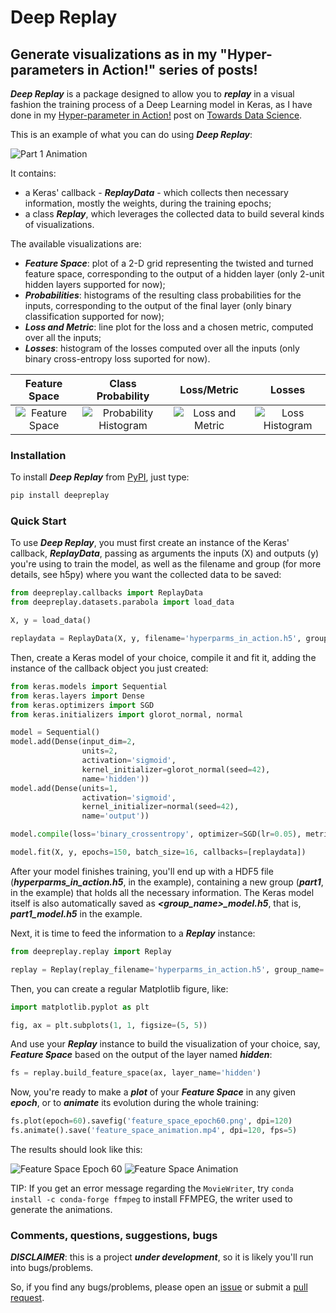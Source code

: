 # Deep Replay

## Generate visualizations as in my "Hyper-parameters in Action!" series of posts!

***Deep Replay*** is a package designed to allow you to ***replay*** in a visual fashion the training process of a Deep Learning model in Keras, as I have done in my [Hyper-parameter in Action!](https://towardsdatascience.com/hyper-parameters-in-action-a524bf5bf1c) post on [Towards Data Science](http://towardsdatascience.com).

This is an example of what you can do using ***Deep Replay***:

![Part 1 Animation](/images/part1.gif)

It contains:
 - a Keras' callback - ***ReplayData*** - which collects then necessary information, mostly the weights, during the training epochs;
 - a class ***Replay***, which leverages the collected data to build several kinds of visualizations.

The available visualizations are:
 - ***Feature Space***: plot of a 2-D grid representing the twisted and turned feature space,  corresponding to the output of a hidden layer (only 2-unit hidden layers supported for now);
 - ***Probabilities***: histograms of the resulting class probabilities for the inputs, corresponding to the output of the final layer (only binary classification supported for now);
 - ***Loss and Metric***: line plot for the loss and a chosen metric, computed over all the inputs;
 - ***Losses***: histogram of the losses computed over all the inputs (only binary cross-entropy loss suported for now).

Feature Space | Class Probability | Loss/Metric | Losses
:-:|:-:|:-:|:-:
![Feature Space](/images/feature_space.png) | ![Probability Histogram](/images/prob_histogram.png) | ![Loss and Metric](/images/loss_and_metric.png) | ![Loss Histogram](/images/loss_histogram.png)

### Installation

To install ***Deep Replay*** from [PyPI](https://pypi.org/project/deepreplay/), just type:
```python
pip install deepreplay
```

### Quick Start

To use ***Deep Replay***, you must first create an instance of the Keras' callback, ***ReplayData***, passing as arguments the inputs (X) and outputs (y) you're using to train the model, as well as the filename and group (for more details, see h5py) where you want the collected data to be saved:
```python
from deepreplay.callbacks import ReplayData
from deepreplay.datasets.parabola import load_data

X, y = load_data()

replaydata = ReplayData(X, y, filename='hyperparms_in_action.h5', group_name='part1')
```

Then, create a Keras model of your choice, compile it and fit it, adding the instance of the callback object you just created:
```python
from keras.models import Sequential
from keras.layers import Dense
from keras.optimizers import SGD
from keras.initializers import glorot_normal, normal

model = Sequential()
model.add(Dense(input_dim=2,
                units=2,
                activation='sigmoid',
                kernel_initializer=glorot_normal(seed=42),
                name='hidden'))
model.add(Dense(units=1,
                activation='sigmoid',
                kernel_initializer=normal(seed=42),
                name='output'))

model.compile(loss='binary_crossentropy', optimizer=SGD(lr=0.05), metrics=['acc'])

model.fit(X, y, epochs=150, batch_size=16, callbacks=[replaydata])
```

After your model finishes training, you'll end up with a HDF5 file (***hyperparms_in_action.h5***, in the example), containing a new group (***part1***, in the example) that holds all the necessary information. The Keras model itself is also automatically saved as ***<group_name>_model.h5***, that is, ***part1_model.h5*** in the example.

Next, it is time to feed the information to a ***Replay*** instance:
```python
from deepreplay.replay import Replay

replay = Replay(replay_filename='hyperparms_in_action.h5', group_name='part1')
```

Then, you can create a regular Matplotlib figure, like:
```python
import matplotlib.pyplot as plt

fig, ax = plt.subplots(1, 1, figsize=(5, 5))
```

And use your ***Replay*** instance to build the visualization of your choice, say, ***Feature Space*** based on the output of the layer named ***hidden***:
```python
fs = replay.build_feature_space(ax, layer_name='hidden')
```

Now, you're ready to make a ***plot*** of your ***Feature Space*** in any given ***epoch***, or to ***animate*** its evolution during the whole training:
```python
fs.plot(epoch=60).savefig('feature_space_epoch60.png', dpi=120)
fs.animate().save('feature_space_animation.mp4', dpi=120, fps=5)
```

The results should look like this:

![Feature Space Epoch 60](/images/feature_space_epoch60.png) ![Feature Space Animation](/images/feature_space_animation.gif)

TIP: If you get an error message regarding the ```MovieWriter```, try ```conda install -c conda-forge ffmpeg``` to install FFMPEG, the writer used to generate the animations.

### Comments, questions, suggestions, bugs

***DISCLAIMER***: this is a project ***under development***, so it is likely you'll run into bugs/problems.

So, if you find any bugs/problems, please open an [issue](https://github.com/dvgodoy/deepreplay/issues) or submit a [pull request](https://github.com/dvgodoy/deepreplay/pulls).
